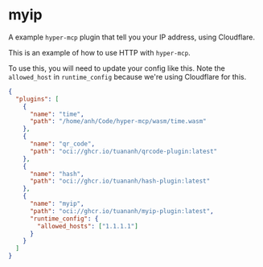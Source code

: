 # myip

A example `hyper-mcp` plugin that tell you your IP address, using Cloudflare.

This is an example of how to use HTTP with `hyper-mcp`.

To use this, you will need to update your config like this. Note the `allowed_host` in `runtime_config` because we're using Cloudflare for this.

```json
{
  "plugins": [
    {
      "name": "time",
      "path": "/home/anh/Code/hyper-mcp/wasm/time.wasm"
    },
    {
      "name": "qr_code",
      "path": "oci://ghcr.io/tuananh/qrcode-plugin:latest"
    },
    {
      "name": "hash",
      "path": "oci://ghcr.io/tuananh/hash-plugin:latest"
    },
    {
      "name": "myip",
      "path": "oci://ghcr.io/tuananh/myip-plugin:latest",
      "runtime_config": {
        "allowed_hosts": ["1.1.1.1"]
      }
    }
  ]
}
```